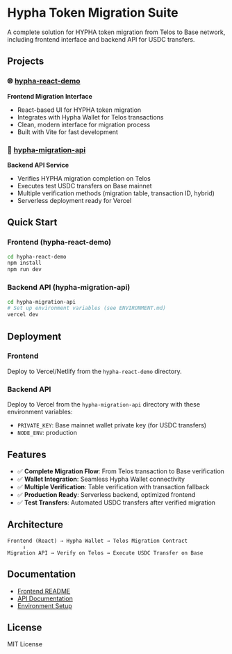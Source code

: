 # Hypha Token Migration Suite

A complete solution for HYPHA token migration from Telos to Base network, including frontend interface and backend API for USDC transfers.

## Projects

### 🌐 [hypha-react-demo](./hypha-react-demo/)

**Frontend Migration Interface**

- React-based UI for HYPHA token migration
- Integrates with Hypha Wallet for Telos transactions
- Clean, modern interface for migration process
- Built with Vite for fast development

### 🔧 [hypha-migration-api](./hypha-migration-api/)

**Backend API Service**

- Verifies HYPHA migration completion on Telos
- Executes test USDC transfers on Base mainnet
- Multiple verification methods (migration table, transaction ID, hybrid)
- Serverless deployment ready for Vercel

## Quick Start

### Frontend (hypha-react-demo)

```bash
cd hypha-react-demo
npm install
npm run dev
```

### Backend API (hypha-migration-api)

```bash
cd hypha-migration-api
# Set up environment variables (see ENVIRONMENT.md)
vercel dev
```

## Deployment

### Frontend

Deploy to Vercel/Netlify from the `hypha-react-demo` directory.

### Backend API

Deploy to Vercel from the `hypha-migration-api` directory with these environment variables:

- `PRIVATE_KEY`: Base mainnet wallet private key (for USDC transfers)
- `NODE_ENV`: production

## Features

- ✅ **Complete Migration Flow**: From Telos transaction to Base verification
- ✅ **Wallet Integration**: Seamless Hypha Wallet connectivity
- ✅ **Multiple Verification**: Table verification with transaction fallback
- ✅ **Production Ready**: Serverless backend, optimized frontend
- ✅ **Test Transfers**: Automated USDC transfers after verified migration

## Architecture

```
Frontend (React) → Hypha Wallet → Telos Migration Contract
     ↓
Migration API → Verify on Telos → Execute USDC Transfer on Base
```

## Documentation

- [Frontend README](./hypha-react-demo/README.md)
- [API Documentation](./hypha-migration-api/README.md)
- [Environment Setup](./hypha-migration-api/ENVIRONMENT.md)

## License

MIT License

